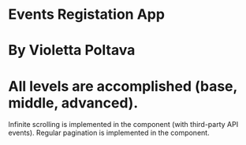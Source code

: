 # Events Registation App

# By Violetta Poltava

# All levels are accomplished (base, middle, advanced).

Infinite scrolling is implemented in the <Recommendations /> component (with third-party API events).
Regular pagination is implemented in the <Events /> component.
